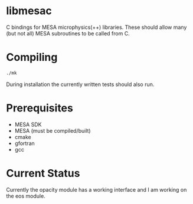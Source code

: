 # libmesac
C bindings for MESA microphysics(++) libraries. These should allow many (but not all)
MESA subroutines to be called from C. 

# Compiling
```bash
./mk
```
During installation the currently written tests should also run. 

# Prerequisites
- MESA SDK
- MESA (must be compiled/built)
- cmake
- gfortran
- gcc

# Current Status
Currently the opacity module has a working interface and I am working on the eos module. 

